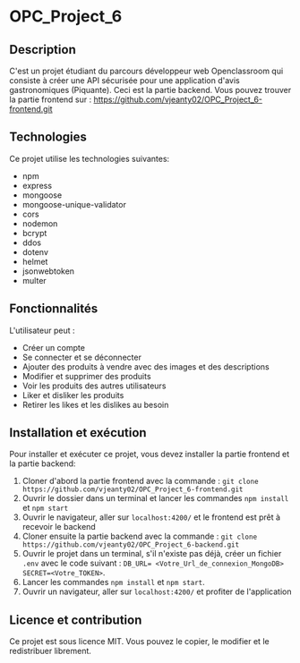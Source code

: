 # OPC_Project_6

## Description

C'est un projet étudiant du parcours développeur web Openclassroom qui consiste à créer une API sécurisée pour une application d'avis gastronomiques (Piquante). Ceci est la partie backend. Vous pouvez trouver la partie frontend sur : https://github.com/vjeanty02/OPC_Project_6-frontend.git

## Technologies

Ce projet utilise les technologies suivantes:

- npm
- express
- mongoose
- mongoose-unique-validator
- cors
- nodemon
- bcrypt
- ddos
- dotenv
- helmet
- jsonwebtoken
- multer

## Fonctionnalités

L'utilisateur peut :

- Créer un compte
- Se connecter et se déconnecter
- Ajouter des produits à vendre avec des images et des descriptions
- Modifier et supprimer des produits  
- Voir les produits des autres utilisateurs
- Liker et disliker les produits
- Retirer les likes et les dislikes au besoin

## Installation et exécution

Pour installer et exécuter ce projet, vous devez installer la partie frontend et la partie backend:

1. Cloner d'abord la partie frontend avec la commande : `git clone https://github.com/vjeanty02/OPC_Project_6-frontend.git`
2. Ouvrir le dossier dans un terminal et lancer les commandes `npm install` et `npm start`
3. Ouvrir le navigateur, aller sur `localhost:4200/` et le frontend est prêt à recevoir le backend
4. Cloner ensuite la partie backend avec la commande : `git clone https://github.com/vjeanty02/OPC_Project_6-backend.git`
5. Ouvrir le projet dans un terminal, s'il n'existe pas déjà, créer un fichier `.env` avec le code suivant :
`DB_URL= <Votre_Url_de_connexion_MongoDB>
SECRET=<Votre_TOKEN>`. 
6. Lancer les commandes `npm install` et `npm start`. 
7. Ouvrir un navigateur, aller sur `localhost:4200/` et profiter de l'application


## Licence et contribution

Ce projet est sous licence MIT. Vous pouvez le copier, le modifier et le redistribuer librement.
